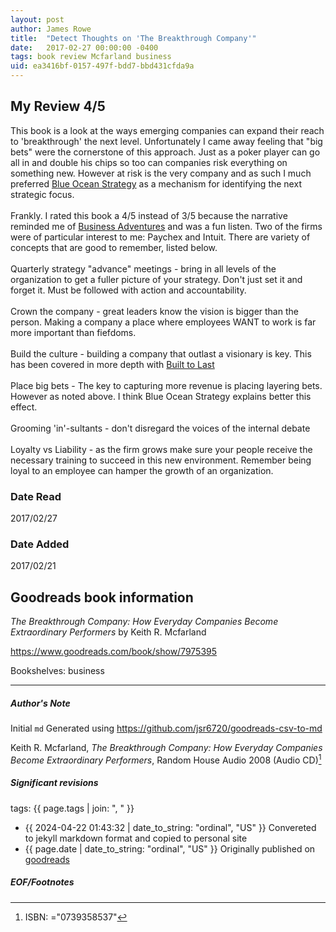 ```yaml
---
layout: post
author: James Rowe
title:  "Detect Thoughts on 'The Breakthrough Company'"
date:   2017-02-27 00:00:00 -0400
tags: book review Mcfarland business
uid: ea3416bf-0157-497f-bdd7-bbd431cfda9a
---
```


<!-- highly dependent on how you personally use jekyll templates, and how you want this to show up -->
<!-- escape any jekyll keys with double brackets -->

## My Review 4/5

This book is a look at the ways emerging companies can expand their reach to 'breakthrough' the next level. Unfortunately I came away feeling that "big bets" were the cornerstone of this approach. Just as a poker player can go all in and double his chips so too can companies risk everything on something new. However at risk is the very company and as such I much preferred [Blue Ocean Strategy](https://www.goodreads.com/book/show/4898) as a mechanism for identifying the next strategic focus.<br/><br/>Frankly. I rated this book a 4/5 instead of 3/5 because the narrative reminded me of [Business Adventures](https://www.goodreads.com/book/show/4191136) and was a fun listen. Two of the firms were of particular interest to me: Paychex and Intuit. There are variety of concepts that are good to remember, listed below.<br/><br/>Quarterly strategy "advance" meetings - bring in all levels of the organization to get a fuller picture of your strategy. Don't just set it and forget it. Must be followed with action and accountability.<br/><br/>Crown the company - great leaders know the vision is bigger than the person. Making a company a place where employees WANT to work is far more important than fiefdoms.<br/><br/>Build the culture - building a company that outlast a visionary is key. This has been covered in more depth with [Built to Last](https://www.goodreads.com/book/show/4122)<br/><br/>Place big bets - The key to capturing more revenue is placing layering bets. However as noted above. I think Blue Ocean Strategy explains better this effect.<br/><br/>Grooming 'in'-sultants - don't disregard the voices of the internal debate<br/><br/>Loyalty vs Liability - as the firm grows make sure your people receive the necessary training to succeed in this new environment. Remember being loyal to an employee can hamper the growth of an organization.

### Date Read
2017/02/27

### Date Added
2017/02/21

## Goodreads book information

*The Breakthrough Company: How Everyday Companies Become Extraordinary Performers* by Keith R. Mcfarland

https://www.goodreads.com/book/show/7975395

Bookshelves: business

---

##### Author's Note

Initial `md` Generated using https://github.com/jsr6720/goodreads-csv-to-md

Keith R. Mcfarland, *The Breakthrough Company: How Everyday Companies Become Extraordinary Performers*,  Random House Audio 2008 (Audio CD)[^1]

##### Significant revisions

tags: {{ page.tags | join: ", " }} <!-- todo move this somewhere -->

- {{ 2024-04-22 01:43:32 | date_to_string: "ordinal", "US" }} Convereted to jekyll markdown format and copied to personal site
- {{ page.date | date_to_string: "ordinal", "US" }} Originally published on [goodreads](https://www.goodreads.com)

##### EOF/Footnotes

[^1]: ISBN: ="0739358537"